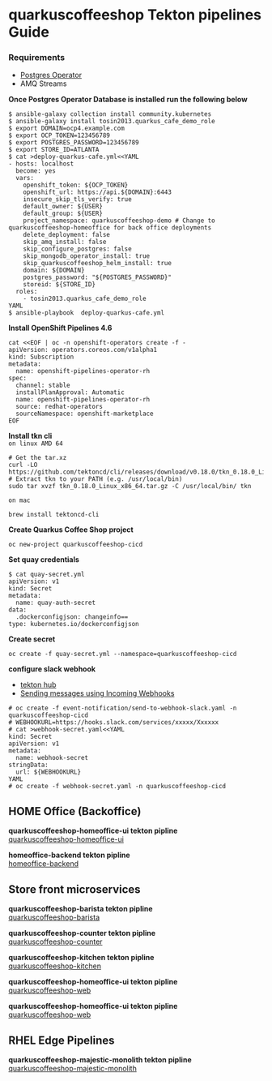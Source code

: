 # quarkuscoffeeshop Tekton pipelines Guide

### Requirements 
* [Postgres Operator](https://github.com/quarkuscoffeeshop/quarkuscoffeeshop-helm/wiki#install-postgres-operator)
* AMQ Streams

**Once Postgres Operator Database is installed run the following below**
```
$ ansible-galaxy collection install community.kubernetes
$ ansible-galaxy install tosin2013.quarkus_cafe_demo_role
$ export DOMAIN=ocp4.example.com
$ export OCP_TOKEN=123456789
$ export POSTGRES_PASSWORD=123456789
$ export STORE_ID=ATLANTA
$ cat >deploy-quarkus-cafe.yml<<YAML
- hosts: localhost
  become: yes
  vars:
    openshift_token: ${OCP_TOKEN}
    openshift_url: https://api.${DOMAIN}:6443
    insecure_skip_tls_verify: true
    default_owner: ${USER}
    default_group: ${USER}
    project_namespace: quarkuscoffeeshop-demo # Change to quarkuscoffeeshop-homeoffice for back office deployments 
    delete_deployment: false
    skip_amq_install: false
    skip_configure_postgres: false
    skip_mongodb_operator_install: true
    skip_quarkuscoffeeshop_helm_install: true
    domain: ${DOMAIN}
    postgres_password: "${POSTGRES_PASSWORD}"
    storeid: ${STORE_ID}
  roles:
    - tosin2013.quarkus_cafe_demo_role
YAML
$ ansible-playbook  deploy-quarkus-cafe.yml
```

**Install OpenShift Pipelines 4.6**
```
cat <<EOF | oc -n openshift-operators create -f -
apiVersion: operators.coreos.com/v1alpha1
kind: Subscription
metadata:
  name: openshift-pipelines-operator-rh
spec:
  channel: stable
  installPlanApproval: Automatic
  name: openshift-pipelines-operator-rh
  source: redhat-operators
  sourceNamespace: openshift-marketplace
EOF
```

**Install tkn cli**  
`on linux AMD 64`
```
# Get the tar.xz
curl -LO https://github.com/tektoncd/cli/releases/download/v0.18.0/tkn_0.18.0_Linux_x86_64.tar.gz
# Extract tkn to your PATH (e.g. /usr/local/bin)
sudo tar xvzf tkn_0.18.0_Linux_x86_64.tar.gz -C /usr/local/bin/ tkn
```

`on mac`
```
brew install tektoncd-cli
```

**Create Quarkus Coffee Shop project**
```
oc new-project quarkuscoffeeshop-cicd
```

**Set quay credentials**  
```
$ cat quay-secret.yml
apiVersion: v1
kind: Secret
metadata:
  name: quay-auth-secret
data:
  .dockerconfigjson: changeinfo==
type: kubernetes.io/dockerconfigjson
```

**Create secret**
```
oc create -f quay-secret.yml --namespace=quarkuscoffeeshop-cicd
```

**configure slack webhook**  
* [tekton hub](https://hub-preview.tekton.dev/) 
* [Sending messages using Incoming Webhooks](https://api.slack.com/messaging/webhooks)
```
# oc create -f event-notification/send-to-webhook-slack.yaml -n quarkuscoffeeshop-cicd
# WEBHOOKURL=https://hooks.slack.com/services/xxxxx/Xxxxxx
# cat >webhook-secret.yaml<<YAML
kind: Secret
apiVersion: v1
metadata:
  name: webhook-secret
stringData:
  url: ${WEBHOOKURL}
YAML
# oc create -f webhook-secret.yaml -n quarkuscoffeeshop-cicd
```

## HOME Office (Backoffice)
**quarkuscoffeeshop-homeoffice-ui tekton pipline**  
[quarkuscoffeeshop-homeoffice-ui](quarkuscoffeeshop-homeoffice-ui/README.md)

**homeoffice-backend tekton pipline**  
[homeoffice-backend](homeoffice-backend/README.md)

## Store front microservices  

**quarkuscoffeeshop-barista tekton pipline**  
[quarkuscoffeeshop-barista](quarkuscoffeeshop-barista/README.md)

**quarkuscoffeeshop-counter tekton pipline**  
[quarkuscoffeeshop-counter](quarkuscoffeeshop-counter/README.md)

**quarkuscoffeeshop-kitchen tekton pipline**  
[quarkuscoffeeshop-kitchen](quarkuscoffeeshop-kitchen/README.md)

**quarkuscoffeeshop-homeoffice-ui tekton pipline**   
[quarkuscoffeeshop-web](quarkuscoffeeshop-web/README.md)


**quarkuscoffeeshop-homeoffice-ui tekton pipline**   
[quarkuscoffeeshop-web](quarkuscoffeeshop-web/README.md)


## RHEL Edge Pipelines
**quarkuscoffeeshop-majestic-monolith tekton pipline**   
[quarkuscoffeeshop-majestic-monolith](quarkuscoffeeshop-majestic-monolith/README.md)
